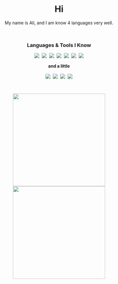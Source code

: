 <p>
  <h1 align="center"><b>Hi</b></h1>
</p>
<p align="center">
My name is Ali, and I am know 4 languages very well.
</p>

<br/>

<p>
  <h3 align="center"><b>Languages & Tools I Know</b></h3>
</p>

<p align="center">
<img src="https://img.shields.io/badge/python-3670A0?style=for-the-badge&logo=python&logoColor=ffdd54"/>&nbsp;
<img src="https://img.shields.io/badge/go-%2300ADD8.svg?style=for-the-badge&logo=go&logoColor=white"/>&nbsp;
<img src="https://img.shields.io/badge/c++-%2300599C.svg?style=for-the-badge&logo=c%2B%2B&logoColor=white"/>&nbsp;
<img src="https://img.shields.io/badge/javascript-%23323330.svg?style=for-the-badge&logo=javascript&logoColor=%23F7DF1E"/>&nbsp;
<img src="https://img.shields.io/badge/github-%23121011.svg?style=for-the-badge&logo=github&logoColor=white"/>&nbsp;
<img src="https://img.shields.io/badge/django-%23092E20.svg?style=for-the-badge&logo=django&logoColor=white"/>&nbsp;
<img src="https://img.shields.io/badge/Pyrogram-%23FF6701.svg?style=for-the-badge&logo=fireship&logoColor=white"/>
</p>
<p align="center">
  <b>and a little</b><br/><br/>
<img src="https://img.shields.io/badge/c-%2300599C.svg?style=for-the-badge&logo=c&logoColor=white"/>&nbsp;
<img src="https://img.shields.io/badge/css3-%231572B6.svg?style=for-the-badge&logo=css3&logoColor=white"/>&nbsp;
<img src="https://img.shields.io/badge/html5-%23E34F26.svg?style=for-the-badge&logo=html5&logoColor=white"/>&nbsp;
<img src="https://img.shields.io/badge/Gimp-657D8B?style=for-the-badge&logo=gimp&logoColor=FFFFFF"/>
</p>
<br/>



<p align="center">
<img src="https://github-readme-stats.vercel.app/api?username=awolverp&show_icons=true&theme=dark" width="300"/>
<img src="https://github-readme-stats.vercel.app/api/top-langs/?username=awolverp&layout=compact&theme=dark" width="300" />
</p>
